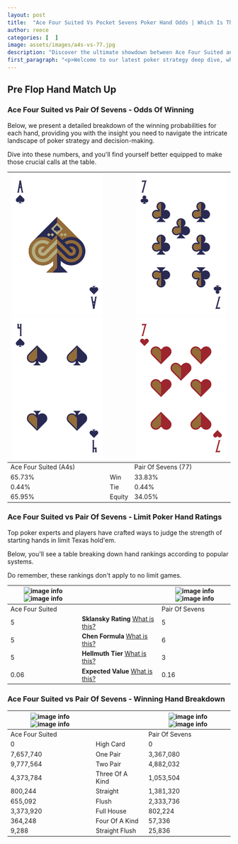 ```yaml
---
layout: post
title:  "Ace Four Suited Vs Pocket Sevens Poker Hand Odds | Which Is The Better Hand In Poker? A Complete Guide"
author: reece
categories: [  ]
image: assets/images/a4s-vs-77.jpg
description: "Discover the ultimate showdown between Ace Four Suited and Pair Of Sevens in poker! Uncover the odds, strategies, and scenarios where one hand triumphs over the other. Get ready to up your poker game with this thrilling analysis."
first_paragraph: "<p>Welcome to our latest poker strategy deep dive, where we're pitting two distinct hands against each other in a high-stakes showdown: Ace Four Suited vs Pair Of Sevens.</p><p>In the dynamic world of poker, every decision counts, and knowing which hand holds the upper hand is key to your success at the table.</p><p>In this article, we'll dissect these two hands, explore the scenarios where one dominates the other, and equip you with the knowledge to make strategic choices that can tip the odds in your favor.</p><p>Get ready to unravel the intriguing dynamics of these poker hands and elevate your game to new heights.</p>"
---
```




[comment]: # (sp0)

## Pre Flop Hand Match Up

<div class="table hand-ratings" markdown="1"> 



### Ace Four Suited vs Pair Of Sevens - Odds Of Winning

Below, we present a detailed breakdown of the winning probabilities for each hand, providing you with the insight you need to navigate the intricate landscape of poker strategy and decision-making. 

Dive into these numbers, and you'll find yourself better equipped to make those crucial calls at the table.


    
| ![image info](assets/images/hand1/a.png) ![image info](assets/images/hand1/4.png) |  | ![image info](assets/images/hand2/7.png) ![image info](assets/images/hand2/7o.png) |
| -------- | -------- | -------- |
| Ace Four Suited (A4s) |  | Pair Of Sevens (77) |
| 65.73% | Win | 33.83% |
| 0.44% | Tie | 0.44% |
| 65.95% | Equity | 34.05% |




[comment]: # (sp1)



### Ace Four Suited vs Pair Of Sevens - Limit Poker Hand Ratings

Top poker experts and players have crafted ways to judge the strength of starting hands in limit Texas hold'em. 

Below, you'll see a table breaking down hand rankings according to popular systems. 

Do remember, these rankings don't apply to no limit games.


    
| ![image info](https://www.riverpairs.com/assets/images/hand1/a.png) ![image info](https://www.riverpairs.com/assets/images/hand1/4.png) |  | ![image info](https://www.riverpairs.com/assets/images/hand2/7.png) ![image info](https://www.riverpairs.com/assets/images/hand2/7o.png) |
| -------- | -------- | -------- |
| Ace Four Suited |  | Pair Of Sevens |
| 5 | **Sklansky Rating** [What is this?](/sklansky-rating-explained) | 5 |
| 5 | **Chen Formula** [What is this?](/chen-formula-explained) | 6 |
| 5 | **Hellmuth Tier** [What is this?](/Hellmuth-tier-explained) | 3 |
| 0.06 | **Expected Value** [What is this?](/expected-value-explained) | 0.16 |




[comment]: # (sp2)



### Ace Four Suited vs Pair Of Sevens - Winning Hand Breakdown


    
| ![image info](https://www.riverpairs.com/assets/images/hand1/a.png) ![image info](https://www.riverpairs.com/assets/images/hand1/4.png) |  | ![image info](https://www.riverpairs.com/assets/images/hand2/7.png) ![image info](https://www.riverpairs.com/assets/images/hand2/7o.png) |
| -------- | -------- | -------- |
| Ace Four Suited |  | Pair Of Sevens |
| 0 | High Card | 0 |
| 7,657,740 | One Pair | 3,367,080 |
| 9,777,564 | Two Pair | 4,882,032 |
| 4,373,784 | Three Of A Kind | 1,053,504 |
| 800,244 | Straight | 1,381,320 |
| 655,092 | Flush | 2,333,736 |
| 3,373,920 | Full House | 802,224 |
| 364,248 | Four Of A Kind | 57,336 |
| 9,288 | Straight Flush | 25,836 |




[comment]: # (sp3)



</div>

[comment]: # (sp4)



[comment]: # (sp5)

